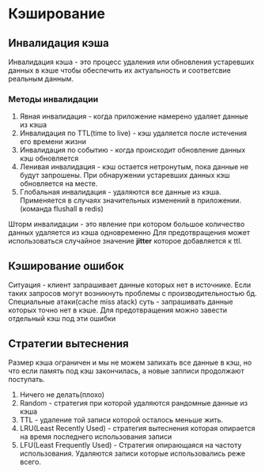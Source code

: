 # Кэширование

## Инвалидация кэша

Инвалидация кэша - это процесс удаления или обновления устаревших данных
в кэше чтобы обеспечить их актуальность и соответсвие реальным данным.

### Методы инвалидации

1. Явная инвалидация - когда приложение намерено удаляет данные из кэша
2. Инвалидация по TTL(time to live) - кэш удаляется после истечения его времени жизни
3. Инвалидация по событию - когда происходит обновление данных кэш обновляется
4. Ленивая инвалидация - кэш остается нетронутым, пока данные не будут запрошены.
   При обнаружении устаревших данных кэш обновляется на месте.
5. Глобальная инвалидация - удаляются все данные из кэша. Применяется в случаях
   значительных изменений в приложении.(команда flushall в redis)

Шторм инвалидации - это явление при котором большое количество данных удаляется из
кэша одновременно
Для предотвращения может использоваться случайное значение **jitter** которое
добавляется к ttl.

## Кэширование ошибок

Ситуация - клиент запрашивает данные которых нет в источнике. Если таких запросов
могут возникнуть проблемы с производительностью бд.
Специальные атаки(cache miss atack) суть - запрашивать данные которых точно нет
в кэше.
Для предотвращения можно завести отдельный кэш под эти ошибки

## Стратегии вытеснения

Размер кэша ограничен и мы не можем запихать все данные в кэш, но что если
память под кэш закончилась, а новые запписи продолжают поступать.

1. Ничего не делать(плохо)
2. Random - стратегия при которой удаляются рандомные данные из кэша
3. TTL - удаление той записи которой осталось меньше жить.
4. LRU(Least Recently Used) - стратегия вытеснения которая опирается на время
   последнего использования записи
5. LFU(Least Frequently Used) - Стратегия опирающаяся на частоту использования.
   Удаляются записи которые использовались реже всего.
